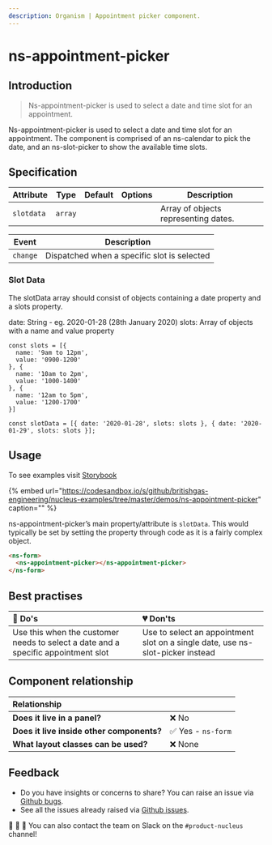 ```yaml
---
description: Organism | Appointment picker component.
---
```


# ns-appointment-picker

## Introduction

> Ns-appointment-picker is used to select a date and time slot for an appointment.

Ns-appointment-picker is used to select a date and time slot for an appointment. The component is comprised of an ns-calendar to pick the date, and an ns-slot-picker to show the available time slots.


## Specification

| Attribute      | Type      | Default   | Options | Description |
|----------------|-----------|-----------|---------|-----------|
| `slotdata` | `array`  |   |           | Array of objects representing dates.

| Event      | Description |
|----------|------------|
| `change` | Dispatched when a specific slot is selected

### Slot Data

The slotData array should consist of objects containing a date property and a slots property.

date: String - eg. 2020-01-28 (28th January 2020)
slots: Array of objects with a name and value property 

```
const slots = [{
  name: '9am to 12pm',
  value: '0900-1200'
}, {
  name: '10am to 2pm',
  value: '1000-1400'
}, {
  name: '12am to 5pm',
  value: '1200-1700'
}]

const slotData = [{ date: '2020-01-28', slots: slots }, { date: '2020-01-29', slots: slots }];

```

## Usage

To see examples visit [Storybook](https://britishgas.co.uk/nucleus/demo/index.html?path=/story/ns-appointment-picker)

{% embed url="https://codesandbox.io/s/github/britishgas-engineering/nucleus-examples/tree/master/demos/ns-appointment-picker" caption="" %}

ns-appointment-picker’s main property/attribute is `slotData`.  This would typically be set by setting the property through code as it is a fairly complex object.

```html
<ns-form>
  <ns-appointment-picker></ns-appointment-picker>
</ns-form>
```

## Best practises

| 💚 Do's | 💔 Don'ts |
| :--- | :--- |
| Use this when the customer needs to select a date and a specific appointment slot | Use to select an appointment slot on a single date, use ns-slot-picker instead |

## Component relationship

|  **Relationship**  |  |
| :--- | :--- |
| **Does it live in a panel?** | ❌ No  |
| **Does it live inside other components?** | ✅ Yes -  `ns-form` |
| **What layout classes can be used?**  | ❌ None |

## Feedback

* Do you have insights or concerns to share? You can raise an issue via [Github bugs](https://github.com/ConnectedHomes/nucleus/issues/new?assignees=&labels=Bug&template=a--bug-report.md&title=[bug]%20[ns-calendar]).
* See all the issues already raised via [Github issues](https://github.com/connectedHomes/nucleus/issues?utf8=%E2%9C%93&q=is%3Aopen+is%3Aissue+label%3ABug+[ns-appointment-picker]).

💩 🎉 🦄 You can also contact the team on Slack on the `#product-nucleus` channel!


